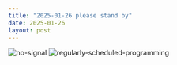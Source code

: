 ```yaml
---
title: "2025-01-26 please stand by"
date: 2025-01-26
layout: post
---
```


![no-signal](https://github.com/user-attachments/assets/6401f2e9-06c2-4c07-b830-5159cb0e278f)
![regularly-scheduled-programming](https://github.com/user-attachments/assets/53b5f57d-90f2-44e4-befb-2e81f7089a42)

